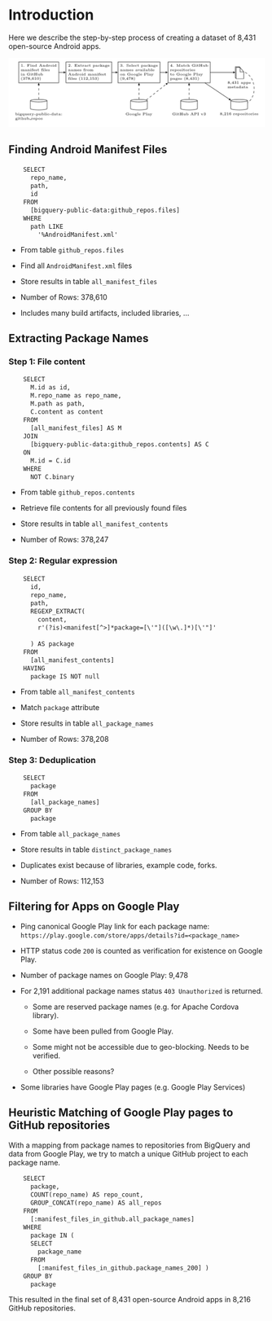Introduction
============


Here we describe the step-by-step process of creating a dataset of 8,431
open-source Android apps.

![Flowchart of data collection process](img/app-selection-process.png)


Finding Android Manifest Files
------------------------------

```
    SELECT
      repo_name,
      path,
      id
    FROM
      [bigquery-public-data:github_repos.files]
    WHERE
      path LIKE
        '%AndroidManifest.xml'
```

-   From table `github_repos.files`

-   Find all `AndroidManifest.xml` files

-   Store results in table `all_manifest_files`

-   Number of Rows: 378,610

-   Includes many build artifacts, included libraries, …

Extracting Package Names
------------------------

### Step 1: File content

```
    SELECT
      M.id as id,
      M.repo_name as repo_name,
      M.path as path,
      C.content as content
    FROM
      [all_manifest_files] AS M
    JOIN
      [bigquery-public-data:github_repos.contents] AS C
    ON
      M.id = C.id
    WHERE
      NOT C.binary
```

-   From table `github_repos.contents`

-   Retrieve file contents for all previously found files

-   Store results in table `all_manifest_contents`

-   Number of Rows: 378,247

### Step 2: Regular expression

```
    SELECT
      id,
      repo_name,
      path,
      REGEXP_EXTRACT(
        content,
        r'(?is)<manifest[^>]*package=[\'"]([\w\.]*)[\'"]'

      ) AS package
    FROM
      [all_manifest_contents]
    HAVING
      package IS NOT null
```

-   From table `all_manifest_contents`

-   Match `package` attribute

-   Store results in table `all_package_names`

-   Number of Rows: 378,208

### Step 3: Deduplication

```
    SELECT
      package
    FROM
      [all_package_names]
    GROUP BY
      package
```

-   From table `all_package_names`

-   Store results in table `distinct_package_names`

-   Duplicates exist because of libraries, example code, forks.

-   Number of Rows: 112,153

Filtering for Apps on Google Play
---------------------------------

-   Ping canonical Google Play link for each package name:
    `https://play.google.com/store/apps/details?id=<package_name>`

-   HTTP status code `200` is counted as verification for existence on
    Google Play.

-   Number of package names on Google Play: 9,478

-   For 2,191 additional package names status `403 Unauthorized` is returned.

    +   Some are reserved package names (e.g. for Apache
        Cordova library).

    +   Some have been pulled from Google Play.

    +   Some might not be accessible due to geo-blocking. Needs to
        be verified.

    +   Other possible reasons?

-   Some libraries have Google Play pages (e.g. Google Play Services)

Heuristic Matching of Google Play pages to GitHub repositories
--------------------------------------------------------------

With a mapping from package names to repositories from BigQuery and data from
Google Play, we try to match a unique GitHub project to each package name.

```
    SELECT
      package,
      COUNT(repo_name) AS repo_count,
      GROUP_CONCAT(repo_name) AS all_repos
    FROM
      [:manifest_files_in_github.all_package_names]
    WHERE
      package IN (
      SELECT
        package_name
      FROM
        [:manifest_files_in_github.package_names_200] )
    GROUP BY
      package
```

This resulted in the final set of 8,431 open-source Android apps in 8,216
GitHub repositories.
